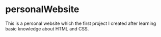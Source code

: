 # personalWebsite

This is a personal website which the first project I created after learning basic knowledge about HTML and CSS.
